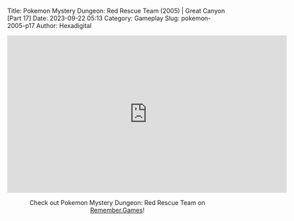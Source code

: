Title: Pokemon Mystery Dungeon: Red Rescue Team (2005) | Great Canyon [Part 17]
Date: 2023-09-22 05:13
Category: Gameplay
Slug: pokemon-2005-p17
Author: Hexadigital

<center><iframe src="https://www.youtube.com/embed/jmIVJtijZlY?feature=oembed" allow="accelerometer; autoplay; encrypted-media; gyroscope; picture-in-picture" width="640" height="360" frameborder="0"></iframe>

Check out Pokemon Mystery Dungeon: Red Rescue Team on [Remember.Games](https://remember.games/game/382/pokemon-mystery-dungeon-red-rescue-team/)!</center>